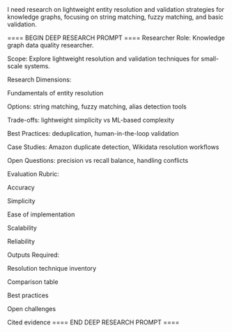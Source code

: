 <BRIEF>
I need research on lightweight entity resolution and validation strategies for knowledge graphs, focusing on string matching, fuzzy matching, and basic validation.
</BRIEF>

==== BEGIN DEEP RESEARCH PROMPT ====
Researcher Role: Knowledge graph data quality researcher.

Scope: Explore lightweight resolution and validation techniques for small-scale systems.

Research Dimensions:

Fundamentals of entity resolution

Options: string matching, fuzzy matching, alias detection tools

Trade-offs: lightweight simplicity vs ML-based complexity

Best Practices: deduplication, human-in-the-loop validation

Case Studies: Amazon duplicate detection, Wikidata resolution workflows

Open Questions: precision vs recall balance, handling conflicts

Evaluation Rubric:

Accuracy

Simplicity

Ease of implementation

Scalability

Reliability

Outputs Required:

Resolution technique inventory

Comparison table

Best practices

Open challenges

Cited evidence
==== END DEEP RESEARCH PROMPT ====